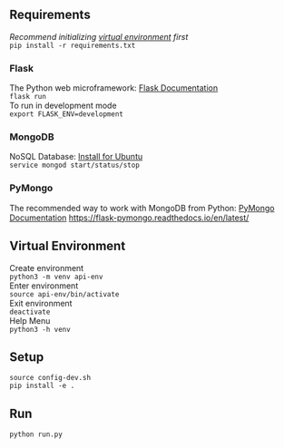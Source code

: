 ## Requirements
*Recommend initializing [virtual environment](#virtual-environment) first*  
```pip install -r requirements.txt```
### Flask
The Python web microframework: [Flask Documentation](https://flask.palletsprojects.com/en/1.1.x/)  
```flask run```  
To run in development mode  
```export FLASK_ENV=development``` 

### MongoDB
NoSQL Database: [Install for Ubuntu](https://docs.mongodb.com/manual/tutorial/install-mongodb-on-ubuntu/)  
```service mongod start/status/stop```

### PyMongo
The recommended way to work with MongoDB from Python: [PyMongo Documentation](https://docs.mongodb.com/ecosystem/drivers/pymongo/)
https://flask-pymongo.readthedocs.io/en/latest/


## Virtual Environment
Create environment  
```python3 -m venv api-env```  
Enter environment  
```source api-env/bin/activate```  
Exit environment  
```deactivate```  
Help Menu  
```python3 -h venv```  

## Setup
```
source config-dev.sh
pip install -e .
```

## Run
```python run.py```
